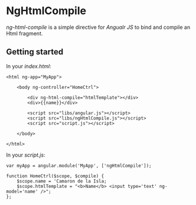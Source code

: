 # NgHtmlCompile

*ng-html-compile* is a simple directive for *Angualr JS* to bind and compile an Html fragment.

## Getting started

In your *index.html*:

	<html ng-app="MyApp">

		<body ng-controller="HomeCtrl">

			<div ng-html-compile="htmlTemplate"></div>
			<div>{{name}}</div>

			<script src="libs/angular.js"></script>
			<script src="libs/ngHtmlCompile.js"></script>
			<script src="script.js"></script>

		</body>

	</html>

In your *script.js*:

	var myApp = angular.module('MyApp', ['ngHtmlCompile']);

	function HomeCtrl($scope, $compile) {
		$scope.name = 'Camaron de la Isla;
		$scope.htmlTemplate = "<b>Name</b> <input type='text' ng-model='name' />";
	};

